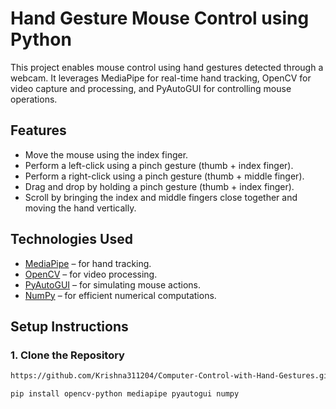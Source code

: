 # Hand Gesture Mouse Control using Python

This project enables mouse control using hand gestures detected through a webcam. It leverages MediaPipe for real-time hand tracking, OpenCV for video capture and processing, and PyAutoGUI for controlling mouse operations.

## Features

- Move the mouse using the index finger.
- Perform a left-click using a pinch gesture (thumb + index finger).
- Perform a right-click using a pinch gesture (thumb + middle finger).
- Drag and drop by holding a pinch gesture (thumb + index finger).
- Scroll by bringing the index and middle fingers close together and moving the hand vertically.

## Technologies Used

- [MediaPipe](https://google.github.io/mediapipe/) – for hand tracking.
- [OpenCV](https://opencv.org/) – for video processing.
- [PyAutoGUI](https://pyautogui.readthedocs.io/) – for simulating mouse actions.
- [NumPy](https://numpy.org/) – for efficient numerical computations.

## Setup Instructions

### 1. Clone the Repository

```bash
https://github.com/Krishna311204/Computer-Control-with-Hand-Gestures.git

pip install opencv-python mediapipe pyautogui numpy



